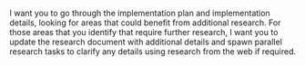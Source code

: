 I want you to go through the implementation plan and implementation details, looking for areas that could benefit from additional research. For those areas that you identify that require further research, I want you to update the research document with additional details and spawn parallel research tasks to clarify any details using research from the web if required.
